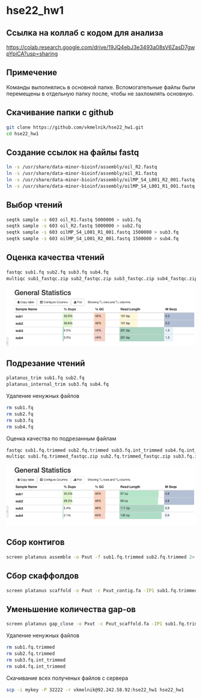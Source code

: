 # hse22_hw1

## Ссылка на коллаб с кодом для анализа
https://colab.research.google.com/drive/19JQ4ebJ3e3493a08sV6ZasD7gwpYpiCA?usp=sharing

## Примечение
Команды выполнялись в основной папке. Вспомогательные файлы были перемещены в отдельную папку после, чтобы не захломлять основную.

## Скачивание папки с github

```bash
git clone https://github.com/vkmelnik/hse22_hw1.git
cd hse22_hw1
```
## Создание ссылок на файлы fastq

```bash
ln -s /usr/share/data-minor-bioinf/assembly/oil_R2.fastq
ln -s /usr/share/data-minor-bioinf/assembly/oil_R1.fastq
ln -s /usr/share/data-minor-bioinf/assembly/oilMP_S4_L001_R2_001.fastq 
ln -s /usr/share/data-minor-bioinf/assembly/oilMP_S4_L001_R1_001.fastq 
```

## Выбор чтений

```bash
seqtk sample -s 603 oil_R1.fastq 5000000 > sub1.fq
seqtk sample -s 603 oil_R2.fastq 5000000 > sub2.fq
seqtk sample -s 603 oilMP_S4_L001_R1_001.fastq 1500000 > sub3.fq
seqtk sample -s 603 oilMP_S4_L001_R2_001.fastq 1500000 > sub4.fq
```

## Оценка качества чтений

```bash
fastqc sub1.fq sub2.fq sub3.fq sub4.fq
multiqc sub1_fastqc.zip sub2_fastqc.zip sub3_fastqc.zip sub4_fastqc.zip
```
![alt text](https://github.com/vkmelnik/hse22_hw1/blob/main/images/multiqc1.png)

## Подрезание чтений

```bash
platanus_trim sub1.fq sub2.fq
platanus_internal_trim sub3.fq sub4.fq
```
Удаление ненужных файлов
```bash
rm sub1.fq
rm sub2.fq
rm sub3.fq
rm sub4.fq
```
Оценка качества по подрезанным файлам
```bash
fastqc sub1.fq.trimmed sub2.fq.trimmed sub3.fq.int_trimmed sub4.fq.int_trimmed
multiqc sub1.fq.trimmed_fastqc.zip sub2.fq.trimmed_fastqc.zip sub3.fq.int_trimmed_fastqc.zip sub4.fq.int_trimmed_fastqc.zip
```
![alt text](https://github.com/vkmelnik/hse22_hw1/blob/main/images/multiqc2.png)

## Сбор контигов

```bash
screen platanus assemble -o Pxut -f sub1.fq.trimmed sub2.fq.trimmed 2> assemble.log
```

## Сбор скаффолдов

```bash
screen platanus scaffold -o Pxut -c Pxut_contig.fa -IP1 sub1.fq.trimmed sub2.fq.trimmed -OP2 sub3.fq.int_trimmed sub4.fq.int_trimmed 2> scaffold.log
```

## Уменьшение количества gap-ов

```bash
screen platanus gap_close -o Pxut -c Pxut_scaffold.fa -IP1 sub1.fq.trimmed sub2.fq.trimmed -OP2 sub3.fq.int_trimmed sub4.fq.int_trimmed 2> gaps.log
```
Удаление ненужных файлов
```bash
rm sub1.fq.trimmed
rm sub2.fq.trimmed
rm sub3.fq.int_trimmed 
rm sub4.fq.int_trimmed
```
Скачивание всех полученых файлов с сервера
```bash
scp -i mykey -P 32222 -r vkmelnik@92.242.58.92:hse22_hw1 hse22_hw1
```
